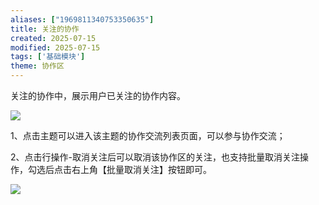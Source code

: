 ```yaml
---
aliases: ["1969811340753350635"]
title: 关注的协作
created: 2025-07-15
modified: 2025-07-15
tags: ['基础模块']
theme: 协作区
---
```


关注的协作中，展示用户已关注的协作内容。

![](c973adcbbb11f89a54e9334f158541b7.jpg)

1、点击主题可以进入该主题的协作交流列表页面，可以参与协作交流；

2、点击行操作-取消关注后可以取消该协作区的关注，也支持批量取消关注操作，勾选后点击右上角【批量取消关注】按钮即可。

![](82ca774addc51332c9cc115a029fd049.jpg)
